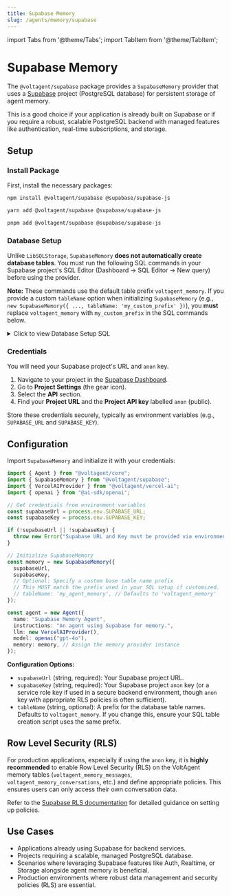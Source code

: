 ```yaml
---
title: Supabase Memory
slug: /agents/memory/supabase
---
```


import Tabs from '@theme/Tabs';
import TabItem from '@theme/TabItem';

# Supabase Memory

The `@voltagent/supabase` package provides a `SupabaseMemory` provider that uses a [Supabase](https://supabase.com) project (PostgreSQL database) for persistent storage of agent memory.

This is a good choice if your application is already built on Supabase or if you require a robust, scalable PostgreSQL backend with managed features like authentication, real-time subscriptions, and storage.

## Setup

### Install Package

First, install the necessary packages:

<Tabs groupId="package-manager">
  <TabItem value="npm" label="npm" default>

```bash
npm install @voltagent/supabase @supabase/supabase-js
```

  </TabItem>
  <TabItem value="yarn" label="yarn">

```bash
yarn add @voltagent/supabase @supabase/supabase-js
```

  </TabItem>
  <TabItem value="pnpm" label="pnpm">

```bash
pnpm add @voltagent/supabase @supabase/supabase-js
```

  </TabItem>
</Tabs>

### Database Setup

Unlike `LibSQLStorage`, `SupabaseMemory` **does not automatically create database tables**. You must run the following SQL commands in your Supabase project's SQL Editor (Dashboard -> SQL Editor -> New query) before using the provider.

**Note:** These commands use the default table prefix `voltagent_memory`. If you provide a custom `tableName` option when initializing `SupabaseMemory` (e.g., `new SupabaseMemory({ ..., tableName: 'my_custom_prefix' })`), you **must** replace `voltagent_memory` with `my_custom_prefix` in the SQL commands below.

<details>
<summary>Click to view Database Setup SQL</summary>

```sql
-- Conversations Table
CREATE TABLE IF NOT EXISTS voltagent_memory_conversations (
    id TEXT PRIMARY KEY,
    resource_id TEXT NOT NULL,
    title TEXT,
    metadata JSONB, -- Use JSONB for efficient querying
    created_at TIMESTAMPTZ NOT NULL DEFAULT timezone('utc'::text, now()),
    updated_at TIMESTAMPTZ NOT NULL DEFAULT timezone('utc'::text, now())
);

-- Index for faster lookup by resource_id
CREATE INDEX IF NOT EXISTS idx_voltagent_memory_conversations_resource
ON voltagent_memory_conversations(resource_id);

-- Messages Table
CREATE TABLE IF NOT EXISTS voltagent_memory_messages (
    user_id TEXT NOT NULL,
    -- Add foreign key reference and cascade delete
    conversation_id TEXT NOT NULL REFERENCES voltagent_memory_conversations(id) ON DELETE CASCADE,
    message_id TEXT NOT NULL,
    role TEXT NOT NULL,
    content TEXT NOT NULL, -- Consider JSONB if content is often structured
    type TEXT NOT NULL,
    created_at TIMESTAMPTZ NOT NULL DEFAULT timezone('utc'::text, now()),
    -- Composite primary key to ensure message uniqueness within a conversation
    PRIMARY KEY (user_id, conversation_id, message_id)
);

-- Index for faster message retrieval
CREATE INDEX IF NOT EXISTS idx_voltagent_memory_messages_lookup
ON voltagent_memory_messages(user_id, conversation_id, created_at);

-- Agent History Table (New Structured Format)
CREATE TABLE IF NOT EXISTS voltagent_memory_agent_history (
    id TEXT PRIMARY KEY,
    agent_id TEXT NOT NULL,
    timestamp TEXT NOT NULL,
    status TEXT,
    input JSONB,
    output JSONB,
    usage JSONB,
    metadata JSONB,
    -- Legacy columns for migration compatibility
    key TEXT,
    value JSONB
);

-- Indexes for agent history
CREATE INDEX IF NOT EXISTS idx_voltagent_memory_agent_history_id
ON voltagent_memory_agent_history(id);

CREATE INDEX IF NOT EXISTS idx_voltagent_memory_agent_history_agent_id
ON voltagent_memory_agent_history(agent_id);

-- Agent History Steps Table
CREATE TABLE IF NOT EXISTS voltagent_memory_agent_history_steps (
    key TEXT PRIMARY KEY,
    value JSONB NOT NULL, -- Store the step object as JSONB
    -- Foreign key to history entry
    history_id TEXT NOT NULL,
    agent_id TEXT NOT NULL
);

-- Indexes for faster lookup
CREATE INDEX IF NOT EXISTS idx_voltagent_memory_agent_history_steps_history_id
ON voltagent_memory_agent_history_steps(history_id);

CREATE INDEX IF NOT EXISTS idx_voltagent_memory_agent_history_steps_agent_id
ON voltagent_memory_agent_history_steps(agent_id);

-- Timeline Events Table (New)
CREATE TABLE IF NOT EXISTS voltagent_memory_agent_history_timeline_events (
    id TEXT PRIMARY KEY,
    history_id TEXT NOT NULL,
    agent_id TEXT,
    event_type TEXT NOT NULL,
    event_name TEXT NOT NULL,
    start_time TEXT NOT NULL,
    end_time TEXT,
    status TEXT,
    status_message TEXT,
    level TEXT DEFAULT 'INFO',
    version TEXT,
    parent_event_id TEXT,
    tags JSONB,
    input JSONB,
    output JSONB,
    error JSONB,
    metadata JSONB,
    created_at TIMESTAMP WITH TIME ZONE DEFAULT NOW(),
    updated_at TIMESTAMP WITH TIME ZONE DEFAULT NOW()
);

-- Indexes for timeline events
CREATE INDEX IF NOT EXISTS idx_voltagent_memory_timeline_events_history_id
ON voltagent_memory_agent_history_timeline_events(history_id);

CREATE INDEX IF NOT EXISTS idx_voltagent_memory_timeline_events_agent_id
ON voltagent_memory_agent_history_timeline_events(agent_id);

CREATE INDEX IF NOT EXISTS idx_voltagent_memory_timeline_events_event_type
ON voltagent_memory_agent_history_timeline_events(event_type);

CREATE INDEX IF NOT EXISTS idx_voltagent_memory_timeline_events_event_name
ON voltagent_memory_agent_history_timeline_events(event_name);

CREATE INDEX IF NOT EXISTS idx_voltagent_memory_timeline_events_parent_event_id
ON voltagent_memory_agent_history_timeline_events(parent_event_id);

CREATE INDEX IF NOT EXISTS idx_voltagent_memory_timeline_events_status
ON voltagent_memory_agent_history_timeline_events(status);
```

Alternatively, integrate these SQL statements into your Supabase migration workflow using the [Supabase CLI](https://supabase.com/docs/guides/cli).

</details>

### Credentials

You will need your Supabase project's URL and `anon` key.

1.  Navigate to your project in the [Supabase Dashboard](https://app.supabase.com).
2.  Go to **Project Settings** (the gear icon).
3.  Select the **API** section.
4.  Find your **Project URL** and the **Project API key** labelled `anon` (public).

Store these credentials securely, typically as environment variables (e.g., `SUPABASE_URL` and `SUPABASE_KEY`).

## Configuration

Import `SupabaseMemory` and initialize it with your credentials:

```typescript
import { Agent } from "@voltagent/core";
import { SupabaseMemory } from "@voltagent/supabase";
import { VercelAIProvider } from "@voltagent/vercel-ai";
import { openai } from "@ai-sdk/openai";

// Get credentials from environment variables
const supabaseUrl = process.env.SUPABASE_URL;
const supabaseKey = process.env.SUPABASE_KEY;

if (!supabaseUrl || !supabaseKey) {
  throw new Error("Supabase URL and Key must be provided via environment variables.");
}

// Initialize SupabaseMemory
const memory = new SupabaseMemory({
  supabaseUrl,
  supabaseKey,
  // Optional: Specify a custom base table name prefix
  // This MUST match the prefix used in your SQL setup if customized.
  // tableName: 'my_agent_memory', // Defaults to 'voltagent_memory'
});

const agent = new Agent({
  name: "Supabase Memory Agent",
  instructions: "An agent using Supabase for memory.",
  llm: new VercelAIProvider(),
  model: openai("gpt-4o"),
  memory: memory, // Assign the memory provider instance
});
```

**Configuration Options:**

- `supabaseUrl` (string, required): Your Supabase project URL.
- `supabaseKey` (string, required): Your Supabase project `anon` key (or a service role key if used in a secure backend environment, though `anon` key with appropriate RLS policies is often sufficient).
- `tableName` (string, optional): A prefix for the database table names. Defaults to `voltagent_memory`. If you change this, ensure your SQL table creation script uses the same prefix.

## Row Level Security (RLS)

For production applications, especially if using the `anon` key, it is **highly recommended** to enable Row Level Security (RLS) on the VoltAgent memory tables (`voltagent_memory_messages`, `voltagent_memory_conversations`, etc.) and define appropriate policies. This ensures users can only access their own conversation data.

Refer to the [Supabase RLS documentation](https://supabase.com/docs/guides/auth/row-level-security) for detailed guidance on setting up policies.

## Use Cases

- Applications already using Supabase for backend services.
- Projects requiring a scalable, managed PostgreSQL database.
- Scenarios where leveraging Supabase features like Auth, Realtime, or Storage alongside agent memory is beneficial.
- Production environments where robust data management and security policies (RLS) are essential.
